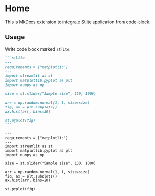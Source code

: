 # Home

This is MkDocs extension to integrate Stlite application from code-block.

## Usage

Write code block marked `stlite`.

````markdown
```stlite
---
requirements = ["matplotlib"]
---
import streamlit as st
import matplotlib.pyplot as plt
import numpy as np

size = st.slider("Sample size", 100, 1000)

arr = np.random.normal(1, 1, size=size)
fig, ax = plt.subplots()
ax.hist(arr, bins=20)

st.pyplot(fig)
```
````

```stlite
---
requirements = ["matplotlib"]
---
import streamlit as st
import matplotlib.pyplot as plt
import numpy as np

size = st.slider("Sample size", 100, 1000)

arr = np.random.normal(1, 1, size=size)
fig, ax = plt.subplots()
ax.hist(arr, bins=20)

st.pyplot(fig)
```
